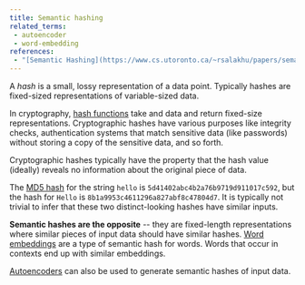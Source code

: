 ```yaml
---
title: Semantic hashing
related_terms:
 - autoencoder
 - word-embedding
references:
 - "[Semantic Hashing](https://www.cs.utoronto.ca/~rsalakhu/papers/semantic_final.pdf)"
---
```

A *hash* is a small, lossy representation of a data point. Typically hashes
are fixed-sized representations of variable-sized data.

In cryptography, [hash functions][1] take and data and return fixed-size
representations. Cryptographic hashes have various purposes like
integrity checks, authentication systems that match sensitive data
(like passwords) without storing a copy of the sensitive data, and
so forth.

Cryptographic hashes typically have the property that the hash value
(ideally) reveals no information about the original piece of data.

The [MD5 hash][2] for the string `hello` is `5d41402abc4b2a76b9719d911017c592`,
but the hash for `Hello` is `8b1a9953c4611296a827abf8c47804d7`. It is typically
not trivial to infer that these two distinct-looking hashes have similar inputs.

**Semantic hashes are the opposite** -- they are fixed-length representations
where similar pieces of input data should have similar hashes.
[Word embeddings][3] are a type of semantic hash for words. Words
that occur in contexts end up with similar embeddings.

[Autoencoders][4] can also be used to generate semantic hashes of
input data.

[1]: https://simple.wikipedia.org/wiki/Cryptographic_hash_function
[2]: https://en.wikipedia.org/wiki/MD5
[3]: /terms/word-embedding/
[4]: /terms/autoencoder/